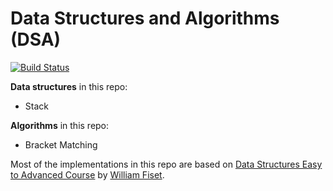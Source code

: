 # Data Structures and Algorithms (DSA)

[![Build Status](https://travis-ci.com/habenamare/dsa.svg?branch=master)](https://travis-ci.com/habenamare/dsa)

**Data structures** in this repo:
  - Stack

**Algorithms** in this repo:
  - Bracket Matching

Most of the implementations in this repo are based on [Data Structures Easy to Advanced Course](https://www.youtube.com/watch?v=RBSGKlAvoiM) by [William Fiset](https://github.com/williamfiset).
